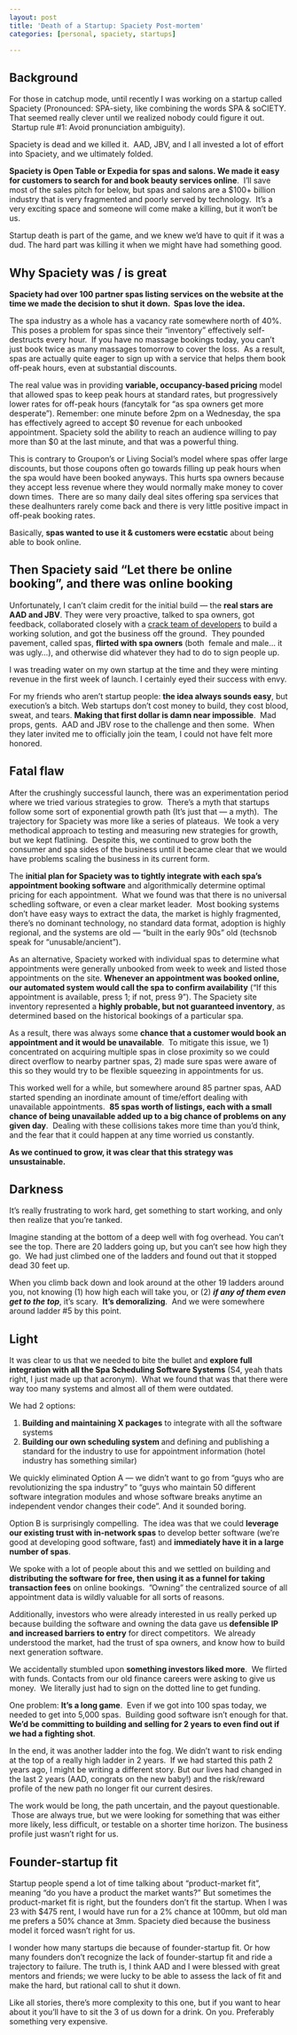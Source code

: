 ```yaml
---
layout: post
title: 'Death of a Startup: Spaciety Post-mortem'
categories: [personal, spaciety, startups]

---
```


<h2>Background</h2>
<p>For those in catchup mode, until recently I was working on a startup called Spaciety (Pronounced: SPA-siety, like combining the words SPA &amp; soCIETY. That seemed really clever until we realized nobody could figure it out.  Startup rule #1: Avoid pronunciation ambiguity).</p>
<p><span>Spaciety is dead and we killed it</span>.  AAD, JBV, and I all invested a lot of effort into Spaciety, and we ultimately folded.</p>
<p><span><strong>Spaciety is Open Table or Expedia for spas and salons. We made it easy for customers to search for and book beauty services online</strong>.</span>  I&#8217;ll save most of the sales pitch for below, but spas and salons are a $100+ billion industry that is very fragmented and poorly served by technology.  It&#8217;s a very exciting space and someone will come make a killing, but it won&#8217;t be us.</p>
<p>Startup death is part of the game, and we knew we&#8217;d have to quit if it was a dud. The hard part was killing it when we might have had something good.</p>
<h2>Why Spaciety was / is great</h2>
<p><strong>Spaciety had over 100 partner spas listing services on the website at the time we made the decision to shut it down.  Spas love the idea.</strong></p>
<p>The spa industry as a whole has a vacancy rate somewhere north of 40%.  This poses a problem for spas since their &#8220;inventory&#8221; effectively self-destructs every hour.  If you have no massage bookings today, you can&#8217;t just book twice as many massages tomorrow to cover the loss.  As a result, spas are actually quite eager to sign up with a service that helps them book off-peak hours, even at substantial discounts.</p>
<p>The real value was in providing <span><strong>variable, occupancy-based pricing</strong> model</span> that allowed spas to keep peak hours at standard rates, but progressively lower rates for off-peak hours (fancytalk for &#8220;as spa owners get more desperate&#8221;). Remember: one minute before 2pm on a Wednesday, the spa has effectively agreed to accept $0 revenue for each unbooked appointment. Spaciety sold the ability to reach an audience willing to pay more than $0 at the last minute, and that was a powerful thing.</p>
<p>This is contrary to Groupon&#8217;s or Living Social&#8217;s model where spas offer large discounts, but those coupons often go towards filling up peak hours when the spa would have been booked anyways. This hurts spa owners because they accept less revenue where they would normally make money to cover down times.  There are so many daily deal sites offering spa services that these dealhunters rarely come back and there is very little positive impact in off-peak booking rates.</p>
<p>Basically, <strong>spas wanted to use it &amp; customers were ecstatic</strong> about being able to book online.</p>
<h2>Then Spaciety said &#8220;Let there be online booking&#8221;, and there was online booking</h2>
<p>Unfortunately, I can&#8217;t claim credit for the initial build &#8212; the <strong>real stars are AAD and JBV</strong>. They were very proactive, talked to spa owners, got feedback, collaborated closely with a <a href="http://pybrew.com" target="_blank">crack team of developers</a> to build a working solution, and got the business off the ground.  They pounded pavement, called spas, <strong>flirted with spa owners</strong> (both  female and male&#8230; it was ugly&#8230;), and otherwise did whatever they had to do to sign people up.</p>
<p>I was treading water on my own startup at the time and they were minting revenue in the first week of launch. I certainly eyed their success with envy.</p>
<p>For my friends who aren&#8217;t startup people: <strong>the idea always sounds easy</strong>, but execution&#8217;s a bitch. Web startups don&#8217;t cost money to build, they cost blood, sweat, and tears. <strong>Making that first dollar is damn near impossible</strong>.  Mad props, gents.  AAD and JBV rose to the challenge and then some.  When they later invited me to officially join the team, I could not have felt more honored.</p>
<h2>Fatal flaw</h2>
<p>After the crushingly successful launch, there was an experimentation period where we tried various strategies to grow.  There&#8217;s a myth that startups follow some sort of exponential growth path (It&#8217;s just that &#8212; a myth).  The trajectory for Spaciety was more like a series of plateaus.  We took a very methodical approach to testing and measuring new strategies for growth, but we kept flatlining.  Despite this, we continued to grow both the consumer and spa sides of the business until it became clear that we would have problems scaling the business in its current form.</p>
<p>The <strong>initial plan for Spaciety was to tightly integrate with each spa&#8217;s appointment booking software</strong> and algorithmically determine optimal pricing for each appointment.  What we found was that there is no universal schedling software, or even a clear market leader.  Most booking systems don&#8217;t have easy ways to extract the data, the market is highly fragmented, there&#8217;s no dominant technology, no standard data format, adoption is highly regional, and the systems are old &#8212; &#8220;built in the early 90s&#8221; old (techsnob speak for &#8220;unusable/ancient&#8221;).</p>
<p>As an alternative, Spaciety worked with individual spas to determine what appointments were generally unbooked from week to week and listed those appointments on the site. <span><strong>Whenever an appointment was booked online, our automated system would call the spa to confirm availability</strong></span> (&#8220;If this appointment is available, press 1; if not, press 9&#8221;). The Spaciety site inventory represented a <strong>highly probable, but not guaranteed inventory</strong>, as determined based on the historical bookings of a particular spa.</p>
<p>As a result, there was<span> always some <strong>chance that a customer would book an appointment and it would be unavailable</strong></span>.  To mitigate this issue, we 1) concentrated on acquiring multiple spas in close proximity so we could direct overflow to nearby partner spas, 2) made sure spas were aware of this so they would try to be flexible squeezing in appointments for us.</p>
<p>This worked well for a while, but somewhere around 85 partner spas, AAD started spending an inordinate amount of time/effort dealing with unavailable appointments.  <strong>85 spas worth of listings, each with a small chance of being unavailable added up to a big chance of problems on any given day</strong>.  Dealing with these collisions takes more time than you&#8217;d think, and the fear that it could happen at any time worried us constantly.</p>
<p><strong>As we continued to grow, it was clear that this strategy was unsustainable.</strong></p>
<h2>Darkness</h2>
<p>It&#8217;s really frustrating to work hard, get something to start working, and only then realize that you&#8217;re tanked. </p>
<p>Imagine standing at the bottom of a deep well with fog overhead. You can&#8217;t see the top. There are 20 ladders going up, but you can&#8217;t see how high they go.  We had just climbed one of the ladders and found out that it stopped dead 30 feet up.</p>
<p>When you climb back down and look around at the other 19 ladders around you, not knowing (1) how high each will take you, or (2) <em><strong>if any of them even get to the top</strong></em>, it&#8217;s scary.  <strong>It&#8217;s demoralizing</strong>.  And we were somewhere around ladder #5 by this point.</p>
<h2>Light</h2>
<p>It was clear to us that we needed to bite the bullet and <strong>explore full integration with all the Spa Scheduling Software Systems</strong> (S4, yeah thats right, I just made up that acronym).  What we found that was that there were way <span>too many systems and almost all of them were outdated</span>.</p>
<p>We had 2 options:</p>
<ol><li><strong>Building and maintaining X packages</strong> to integrate with all the software systems</li>
<li><strong>Building our own scheduling system </strong>and defining and publishing a standard for the industry to use for appointment information (hotel industry has something similar)</li>
</ol><p>We quickly eliminated Option A &#8212; we didn&#8217;t want to go from &#8220;guys who are revolutionizing the spa industry&#8221; to &#8220;guys who maintain 50 different software integration modules and whose software breaks anytime an independent vendor changes their code&#8221;. And it sounded boring.</p>
<p>Option B is surprisingly compelling.  The idea was that we could <strong>leverage our existing trust with in-network spas</strong> to develop better software (we&#8217;re good at developing good software, fast) and <strong>immediately have it in a large number of spas</strong>.</p>
<p>We spoke with a lot of people about this and we settled on <span>building and <strong>distributing the software for free, then using it as a funnel for taking transaction fees</strong> on online bookings</span>.  &#8221;Owning&#8221; the centralized source of all appointment data is wildly valuable for all sorts of reasons.</p>
<p>Additionally, investors who were already interested in us really perked up because building the software and owning the data gave us<strong> defensible IP and increased barriers to entry</strong> for direct competitors.  We already understood the market, had the trust of spa owners, and know how to build next generation software.</p>
<p>We accidentally stumbled upon <strong>something investors liked more</strong>.  We flirted with funds. Contacts from our old finance careers were asking to give us money.  We literally just had to sign on the dotted line to get funding.</p>
<p>One problem: <strong>It&#8217;s a long game</strong>.  Even if we got into 100 spas today, we needed to get into 5,000 spas.  Building good software isn&#8217;t enough for that. <strong>We&#8217;d be committing to building and selling for 2 years to even find out if we had a fighting shot</strong>.</p>
<p>In the end, <span>it was another ladder into the fog</span>. We didn&#8217;t want to risk ending at the top of a really high ladder in 2 years.  If we had started this path 2 years ago, I might be writing a different story. But our lives had changed in the last 2 years (AAD, congrats on the new baby!) and the risk/reward profile of the new path no longer fit our current desires.  </p>
<p>The work would be long, the path uncertain, and the payout questionable.  Those are always true, but we were looking for something that was either more likely, less difficult, or testable on a shorter time horizon. The business profile just wasn&#8217;t right for us.</p>
<h2>Founder-startup fit</h2>
<p>Startup people spend a lot of time talking about &#8220;product-market fit&#8221;, meaning &#8220;do you have a product the market wants?&#8221; But sometimes the product-market fit is right, but the founders don&#8217;t fit the startup. When I was 23 with $475 rent, I would have run for a 2% chance at 100mm, but old man me prefers a 50% chance at 3mm. Spaciety died because the business model it forced wasn&#8217;t right for us.</p>
<p>I wonder how many startups die because of founder-startup fit. Or how many founders don&#8217;t recognize the lack of founder-startup fit and ride a trajectory to failure. The truth is, I think AAD and I were blessed with great mentors and friends; we were lucky to be able to assess the lack of fit and make the hard, but rational call to shut it down.</p>
<p>Like all stories, there&#8217;s more complexity to this one, but if you want to hear about it you&#8217;ll have to sit the 3 of us down for a drink. On you. Preferably something very expensive.</p>
